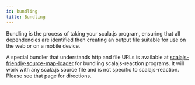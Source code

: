 ```yaml
---
id: bundling
title: Bundling
---
```


Bundling is the process of taking your scala.js program, ensuring that all
dependencies are identified then creating an output file suitable for use on the
web or on a mobile device.

A special bundler that understands http and file URLs is available at
[scalajs-friendly-source-map-loader](https://github.com/aappddeevv/scalajs-friendly-source-map-loader)
for bundling scalajs-reaction programs. It will work with any scala.js source
file and is not specific to scalajs-reaction. Please see that page for
directions.
